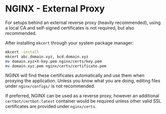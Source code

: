 # NGINX - External Proxy

For setups behind an external reverse proxy (heavily recommended), using a local CA and self-signed certificates is not required, but also recommended.

After installing `mkcert` through your system package manager:

```bash
mkcert -install
mkcert abc.domain.xyz, bcd.domain.xyz
mv domain.xyz+X-key.pem nginx/certs/key.pem
mv domain.xyz.pem nginx/certs/certificate.pem
```

NGINX will find these certificates automatically and use them when proxying the application. Unless you know what you are doing, editing files under `nginx/configs/` is not recommended.

If preferred, NGINX can be used as a reverse proxy, however an additional `certbot/certbot:latest` container would be required unless other valid SSL certificates are provided under `nginx/certs`.